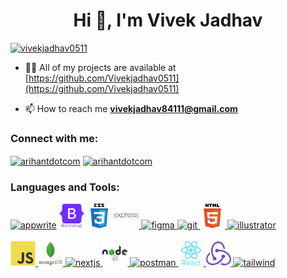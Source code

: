 <h1 align="center">Hi 👋, I'm Vivek Jadhav </h1>


<p align="left"> <a href="https://github.com/Vivekjadhav0511" target="blank"><img src="https://img.shields.io/twitter/follow/imvivek_8411?logo=twitter&style=for-the-badge" alt="vivekjadhav0511" /></a> </p>

- 👨‍💻 All of my projects are available at [https://github.com/Vivekjadhav0511](https://github.com/Vivekjadhav0511)

- 📫 How to reach me **vivekjadhav84111@gmail.com**

<h3 align="left">Connect with me:</h3>
<p align="left">
<a href="https://x.com/imvivek_8411" target="blank"><img align="center" src="https://raw.githubusercontent.com/rahuldkjain/github-profile-readme-generator/master/src/images/icons/Social/twitter.svg" alt="arihantdotcom" height="30" width="40" /></a>
<a href="" target="blank"><img align="center" src="https://raw.githubusercontent.com/rahuldkjain/github-profile-readme-generator/master/src/images/icons/Social/linked-in-alt.svg" alt="arihantdotcom" height="30" width="40" /></a>
</p>

<h3 align="left">Languages and Tools:</h3>
<div >
  <a style="margin:100; padding:30" href="https://appwrite.io" target="_blank" rel="noreferrer"> <img style="margin:50"; src="https://www.vectorlogo.zone/logos/appwriteio/appwriteio-icon.svg" alt="appwrite" width="40" height="40"/></a> 
  <a style="margin:100; padding:30" href="https://getbootstrap.com" target="_blank" rel="noreferrer"> <img style="margin:50" src="https://raw.githubusercontent.com/devicons/devicon/master/icons/bootstrap/bootstrap-plain-wordmark.svg" alt="bootstrap" width="40" height="40"/></a> 
  <a href="https://www.w3schools.com/css/" target="_blank" rel="noreferrer"> <img style="margin:50" src="https://raw.githubusercontent.com/devicons/devicon/master/icons/css3/css3-original-wordmark.svg" alt="css3" width="40" height="40"/></a>
  <a href="https://expressjs.com" target="_blank" rel="noreferrer"> <img style="margin:50" src="https://raw.githubusercontent.com/devicons/devicon/master/icons/express/express-original-wordmark.svg" alt="express" width="40" height="40"/> </a>
  <a href="https://www.figma.com/" target="_blank" rel="noreferrer"> <img style="margin:50" src="https://www.vectorlogo.zone/logos/figma/figma-icon.svg" alt="figma" width="40" height="40"/> 
  <a href="https://git-scm.com/" target="_blank" rel="noreferrer"> <img style="margin:50" src="https://www.vectorlogo.zone/logos/git-scm/git-scm-icon.svg" alt="git" width="40" height="40"/> 
  </a> <a href="https://www.w3.org/html/" target="_blank" rel="noreferrer"> <img  style="margin:50" src="https://raw.githubusercontent.com/devicons/devicon/master/icons/html5/html5-original-wordmark.svg" alt="html5" width="40" height="40"/> </a> 
  <a href="https://www.adobe.com/in/products/illustrator.html" target="_blank" rel="noreferrer"> <img style="margin:50" src="https://www.vectorlogo.zone/logos/adobe_illustrator/adobe_illustrator-icon.svg" alt="illustrator" width="40" height="40"/> </a> 
  <br/><br/>
  <a href="https://developer.mozilla.org/en-US/docs/Web/JavaScript" target="_blank" rel="noreferrer"> <img style="margin:50" src="https://raw.githubusercontent.com/devicons/devicon/master/icons/javascript/javascript-original.svg" alt="javascript" width="40" height="40"/> </a> 
  <a href="https://www.mongodb.com/" target="_blank" rel="noreferrer"> <img style="margin:50" src="https://raw.githubusercontent.com/devicons/devicon/master/icons/mongodb/mongodb-original-wordmark.svg" alt="mongodb" width="40" height="40"/> </a> 
  </a> <a href="https://nextjs.org/" target="_blank" rel="noreferrer"> <img style="margin:50" src="https://cdn.worldvectorlogo.com/logos/nextjs-2.svg" alt="nextjs" width="40" height="40"/> </a> 
  <a href="https://nodejs.org" target="_blank" rel="noreferrer"> <img style="margin:50" src="https://raw.githubusercontent.com/devicons/devicon/master/icons/nodejs/nodejs-original-wordmark.svg" alt="nodejs" width="40" height="40"/> 
  </a> <a href="https://postman.com" target="_blank" rel="noreferrer"> <img style="margin:50" src="https://www.vectorlogo.zone/logos/getpostman/getpostman-icon.svg" alt="postman" width="40" height="40"/> </a>
  <a href="https://reactjs.org/" target="_blank" rel="noreferrer"> <img style="margin:50" src="https://raw.githubusercontent.com/devicons/devicon/master/icons/react/react-original-wordmark.svg" alt="react" width="40" height="40"/> </a> 
  <a href="https://redux.js.org" target="_blank" rel="noreferrer"> <img style="margin:50" src="https://raw.githubusercontent.com/devicons/devicon/master/icons/redux/redux-original.svg" alt="redux" width="40" height="40"/> </a> 
  <a href="https://tailwindcss.com/" target="_blank" rel="noreferrer"> <img style="margin:50" src="https://www.vectorlogo.zone/logos/tailwindcss/tailwindcss-icon.svg" alt="tailwind" width="40" height="40"/> </a> </p>
</div>
